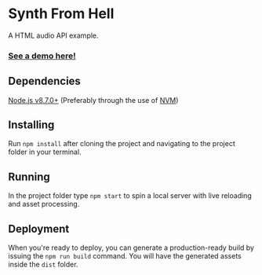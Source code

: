 # Synth From Hell

A HTML audio API example.

### [See a demo here!](https://allanesquina.github.io/synth-from-hell/)

## Dependencies
[Node.js v8.7.0+](https://nodejs.org) (Preferably through the use of [NVM](https://github.com/creationix/nvm))

## Installing
Run `npm install` after cloning the project and navigating to the project folder in your terminal.

## Running
In the project folder type `npm start` to spin a local server with live reloading and asset processing.

## Deployment
When you're ready to deploy, you can generate a production-ready build by issuing
the `npm run build` command. You will have the generated assets inside the `dist` folder.

